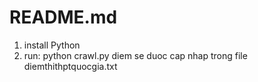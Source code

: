 # README.md
1. install Python
2. run: python crawl.py
diem se duoc cap nhap trong file diemthithptquocgia.txt